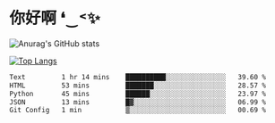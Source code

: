 # 你好啊 ❛‿˂✨

![Anurag's GitHub stats](https://github-readme-stats.vercel.app/api?username=ZombieFly&count_private=true&show_icons=true)

[![Top Langs](https://github-readme-stats.vercel.app/api/top-langs/?username=ZombieFly&layout=compact&count_private=true&hide=Ruby,makefile)](https://github.com/anuraghazra/github-readme-stats)

<!--START_SECTION:waka-->

```txt
Text         1 hr 14 mins    ██████████░░░░░░░░░░░░░░░   39.60 %
HTML         53 mins         ███████░░░░░░░░░░░░░░░░░░   28.57 %
Python       45 mins         ██████░░░░░░░░░░░░░░░░░░░   23.97 %
JSON         13 mins         █▓░░░░░░░░░░░░░░░░░░░░░░░   06.99 %
Git Config   1 min           ▒░░░░░░░░░░░░░░░░░░░░░░░░   00.69 %
```

<!--END_SECTION:waka-->
